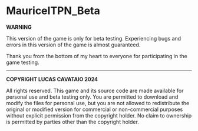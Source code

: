 # MauriceITPN_Beta

**WARNING**

This version of the game is only for beta testing. Experiencing bugs and errors in this version of the game is almost guaranteed.

Thank you from the bottom of my heart to everyone for participating in the game testing.

---

**COPYRIGHT LUCAS CAVATAIO 2024**

All rights reserved. This game and its source code are made available for personal use and beta testing only. You are permitted to download and modify the files for personal use, but you are not allowed to redistribute the original or modified version for commercial or non-commercial purposes without explicit permission from the copyright holder. No claim to ownership is permitted by parties other than the copyright holder.

